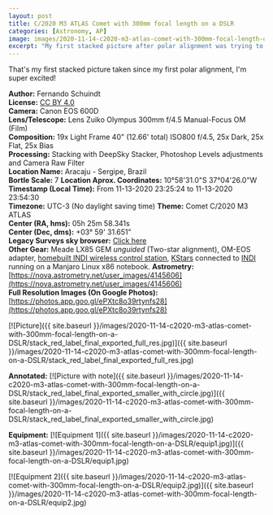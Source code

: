 ```yaml
---
layout: post
title: C/2020 M3 ATLAS Comet with 300mm focal length on a DSLR
categories: [Astronomy, AP]
image: images/2020-11-14-c2020-m3-atlas-comet-with-300mm-focal-length-on-a-DSLR/header.jpg
excerpt: "My first stacked picture after polar alignment was trying to capture the C/2020 M3 ATLAS comet during his passage over Orion. That's not what you can call 'professional' by a long shot, but the end result got me pleased."
---
```


That's my first stacked picture taken since my first polar alignment, I'm super excited!

**Author:** Fernando Schuindt  
**License:** [CC BY 4.0](https://creativecommons.org/licenses/by/4.0/)  
**Camera:** Canon EOS 600D  
**Lens/Telescope:** Lens Zuiko Olympus 300mm f/4.5 Manual-Focus OM (Film)  
**Composition:** 19x Light Frame 40" (12.66' total) ISO800 f/4.5, 25x Dark, 25x Flat, 25x Bias  
**Processing:** Stacking with DeepSky Stacker, Photoshop Levels adjustments and Camera Raw Filter  
**Location Name:** Aracaju - Sergipe, Brazil  
**Bortle Scale:** 7
**Location Aprox. Coordinates:** 10°58'31.0"S 37°04'26.0"W  
**Timestamp (Local Time):** From 11-13-2020 23:25:24 to 11-13-2020 23:54:30  
**Timezone:** UTC-3 (No daylight saving time)
**Theme:** Comet C/2020 M3 ATLAS  
**Center (RA, hms):** 05h 25m 58.341s  
**Center (Dec, dms):** +03° 59' 31.651"  
**Legacy Surveys sky browser:** [Click here](http://legacysurvey.org/viewer/?ra=81.4931&dec=3.9921&layer=unwise-neo6&poly=80.2325,5.7621,80.3679,2.1349,82.7483,2.2202,82.6223,5.8461,80.2325,5.7621)  
**Other Gear:** Meade LX85 GEM *unguided* (Two-star alignment), OM-EOS adapter, [homebuilt INDI wireless control station](https://fschuindt.github.io/blog/2020/07/31/build-showcase-my-wireless-raspberry-pi-powered-science-station-for-controlling-the-telescope-mount-dslr-camera-and-all-future-gear.html), [KStars](https://apps.kde.org/en/kstars) connected to [INDI](https://www.indilib.org/) running on a Manjaro Linux x86 notebook.
**Astrometry:** [https://nova.astrometry.net/user_images/4145606](https://nova.astrometry.net/user_images/4145606)  
**Full Resolution Images (On Google Photos):** [https://photos.app.goo.gl/ePXtc8o39rtynfs28](https://photos.app.goo.gl/ePXtc8o39rtynfs28)  

[![Picture]({{ site.baseurl }}/images/2020-11-14-c2020-m3-atlas-comet-with-300mm-focal-length-on-a-DSLR/stack_red_label_final_exported_full_res.jpg)]({{ site.baseurl }}/images/2020-11-14-c2020-m3-atlas-comet-with-300mm-focal-length-on-a-DSLR/stack_red_label_final_exported_full_res.jpg)

**Annotated:**
[![Picture with note]({{ site.baseurl }}/images/2020-11-14-c2020-m3-atlas-comet-with-300mm-focal-length-on-a-DSLR/stack_red_label_final_exported_smaller_with_circle.jpg)]({{ site.baseurl }}/images/2020-11-14-c2020-m3-atlas-comet-with-300mm-focal-length-on-a-DSLR/stack_red_label_final_exported_smaller_with_circle.jpg)

**Equipment:**
[![Equipment 1]({{ site.baseurl }}/images/2020-11-14-c2020-m3-atlas-comet-with-300mm-focal-length-on-a-DSLR/equip1.jpg)]({{ site.baseurl }}/images/2020-11-14-c2020-m3-atlas-comet-with-300mm-focal-length-on-a-DSLR/equip1.jpg)

[![Equipment 2]({{ site.baseurl }}/images/2020-11-14-c2020-m3-atlas-comet-with-300mm-focal-length-on-a-DSLR/equip2.jpg)]({{ site.baseurl }}/images/2020-11-14-c2020-m3-atlas-comet-with-300mm-focal-length-on-a-DSLR/equip2.jpg)
